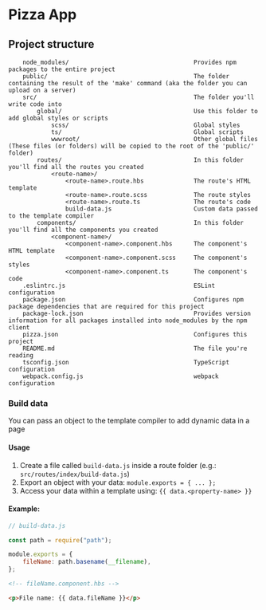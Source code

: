 # Pizza App

## Project structure

```
    node_modules/                                   Provides npm packages to the entire project
    public/                                         The folder containing the result of the 'make' command (aka the folder you can upload on a server)
    src/                                            The folder you'll write code into
        global/                                     Use this folder to add global styles or scripts
            scss/                                   Global styles
            ts/                                     Global scripts
            wwwroot/                                Other global files (These files (or folders) will be copied to the root of the 'public/' folder)
        routes/                                     In this folder you'll find all the routes you created
            <route-name>/
                <route-name>.route.hbs              The route's HTML template
                <route-name>.route.scss             The route styles
                <route-name>.route.ts               The route's code
                build-data.js                       Custom data passed to the template compiler
        components/                                 In this folder you'll find all the components you created
            <component-name>/
                <component-name>.component.hbs      The component's HTML template
                <component-name>.component.scss     The component's styles
                <component-name>.component.ts       The component's code
    .eslintrc.js                                    ESLint configuration
    package.json                                    Configures npm package dependencies that are required for this project
    package-lock.json                               Provides version information for all packages installed into node_modules by the npm client
    pizza.json                                      Configures this project
    README.md                                       The file you're reading
    tsconfig.json                                   TypeScript configuration
    webpack.config.js                               webpack configuration
```

### Build data

You can pass an object to the template compiler to add dynamic data in a page

#### Usage

1. Create a file called `build-data.js` inside a route folder (e.g.: `src/routes/index/build-data.js`)
2. Export an object with your data: `module.exports = { ... };`
3. Access your data within a template using: `{{ data.<property-name> }}`

#### Example:

```javascript
// build-data.js

const path = require("path");

module.exports = {
    fileName: path.basename(__filename),
};
```

```html
<!-- fileName.component.hbs -->

<p>File name: {{ data.fileName }}</p>
```
